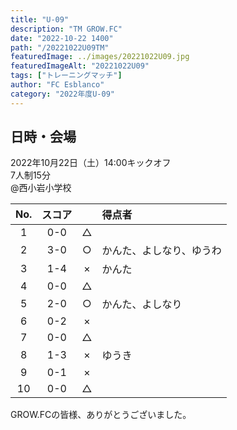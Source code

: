 ```yaml
---
title: "U-09"
description: "TM GROW.FC"
date: "2022-10-22 1400"
path: "/20221022U09TM"
featuredImage: ../images/20221022U09.jpg
featuredImageAlt: "20221022U09"
tags: ["トレーニングマッチ"]
author: "FC Esblanco"
category: "2022年度U-09"
---
```


## 日時・会場

2022年10月22日（土）14:00キックオフ<br>
7人制15分  
@西小岩小学校


| No.| スコア |   |得点者  |
|:--:|:------:|:-:|:--------|
| 1  | 0-0 | △ ||
| 2  | 3-0 | ○ |かんた、よしなり、ゆうわ|
| 3  | 1-4 | × |かんた|
| 4  | 0-0 | △ ||
| 5  | 2-0 | ○ |かんた、よしなり|
| 6  | 0-2 | × ||
| 7  | 0-0 | △ ||
| 8  | 1-3 | × |ゆうき|
| 9  | 0-1 | × ||
| 10  | 0-0 | △ ||

GROW.FCの皆様、ありがとうございました。
